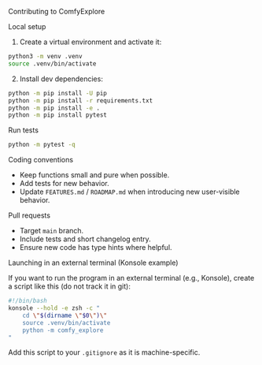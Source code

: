 Contributing to ComfyExplore

Local setup

1. Create a virtual environment and activate it:

```zsh
python3 -m venv .venv
source .venv/bin/activate
```

2. Install dev dependencies:

```zsh
python -m pip install -U pip
python -m pip install -r requirements.txt
python -m pip install -e .
python -m pip install pytest
```

Run tests

```zsh
python -m pytest -q
```

Coding conventions

- Keep functions small and pure when possible.
- Add tests for new behavior.
- Update `FEATURES.md` / `ROADMAP.md` when introducing new user-visible behavior.

Pull requests

- Target `main` branch.
- Include tests and short changelog entry.
- Ensure new code has type hints where helpful.

Launching in an external terminal (Konsole example)

If you want to run the program in an external terminal (e.g., Konsole), create a script like this (do not track it in git):

```bash
#!/bin/bash
konsole --hold -e zsh -c "
    cd \"$(dirname \"$0\")\"
    source .venv/bin/activate
    python -m comfy_explore
"
```

Add this script to your `.gitignore` as it is machine-specific.
